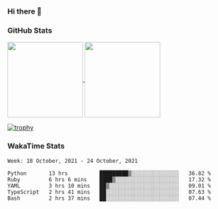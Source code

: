 ### Hi there 👋

### GitHub Stats

<a href="https://github.com/anuraghazra/github-readme-stats">
  <img align="center" height="170px" src="https://github-readme-stats.vercel.app/api/top-langs/?username=tksfjt1024&layout=compact&count_private=true&show_icons=true&show_icons=true&theme=graywhite" />
</a>
<a href="https://github.com/anuraghazra/github-readme-stats">
  <img align="center" height="170px" src="https://github-readme-stats.vercel.app/api?username=tksfjt1024&count_private=true&show_icons=true&show_icons=true&theme=graywhite" />
</a>

[![trophy](https://github-profile-trophy.vercel.app/?username=tksfjt1024)](https://github.com/ryo-ma/github-profile-trophy)

### WakaTime Stats

<!--START_SECTION:waka-->
```text
Week: 18 October, 2021 - 24 October, 2021

Python       13 hrs          █████████▒░░░░░░░░░░░░░░░   36.82 % 
Ruby         6 hrs 6 mins    ████▒░░░░░░░░░░░░░░░░░░░░   17.32 % 
YAML         3 hrs 10 mins   ██▒░░░░░░░░░░░░░░░░░░░░░░   09.01 % 
TypeScript   2 hrs 41 mins   ██░░░░░░░░░░░░░░░░░░░░░░░   07.63 % 
Bash         2 hrs 37 mins   ██░░░░░░░░░░░░░░░░░░░░░░░   07.44 % 
```
<!--END_SECTION:waka-->
